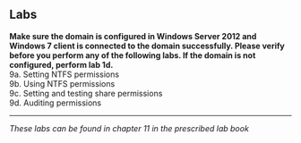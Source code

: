 ## Labs

**Make sure the domain is configured in Windows Server 2012 and Windows 7 client is connected to the domain successfully. Please verify before you perform any of the following labs. If the domain is not configured, perform lab 1d.**  
9a. Setting NTFS permissions  
9b. Using NTFS permissions  
9c. Setting and testing share permissions  
9d. Auditing permissions  
___
*These labs can be found in chapter 11 in the prescribed lab book* 
